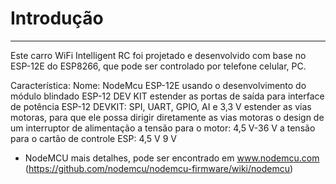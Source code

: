 
# Introdução 
------------

Este carro WiFi Intelligent RC foi projetado e desenvolvido com base no ESP-12E do ESP8266, que pode ser controlado por telefone celular, PC. 
 
Característica:
Nome: NodeMcu ESP-12E
usando o desenvolvimento do módulo blindado ESP-12 DEV KIT
estender as portas de saída para interface de potência ESP-12 DEVKIT: SPI, UART, GPIO, AI e 3,3 V
estender as vias motoras, para que ele possa dirigir diretamente as vias motoras
o design de um interruptor de alimentação
a tensão para o motor: 4,5 V-36 V
a tensão para o cartão de controle ESP: 4,5 V 9 V

* NodeMCU mais detalhes, pode ser encontrado em www.nodemcu.com (https://github.com/nodemcu/nodemcu-firmware/wiki/nodemcu)
